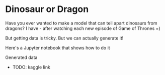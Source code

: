 # Dinosaur or Dragon

Have you ever wanted to make a model that can tell apart dinosaurs from dragons? 
I have - after watching each new episode of Game of Thrones =)

But getting data is tricky. But we can actually generate it! 

Here's a Jupyter notebook that shows how to do it


Generated data

- TODO: kaggle link
